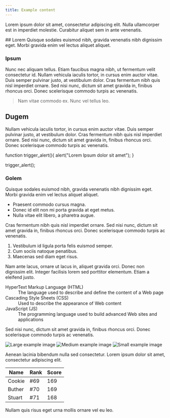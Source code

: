 ```yaml
---
title: Example content
---
```


<p class="lead">Lorem ipsum dolor sit amet, consectetur adipiscing elit. Nulla ullamcorper est in imperdiet molestie. Curabitur aliquet sem in ante venenatis.</p>
## Lorem
Quisque sodales euismod nibh, gravida venenatis nibh dignissim eget. Morbi gravida enim vel lectus aliquet aliquet.

### Ipsum
Nunc nec aliquam tellus. Etiam faucibus magna nibh, ut fermentum velit consectetur id. Nullam vehicula iaculis tortor, in cursus enim auctor vitae. Duis semper pulvinar justo, at vestibulum dolor. Cras fermentum nibh quis nisl imperdiet ornare. Sed nisi nunc, dictum sit amet gravida in, finibus rhoncus orci. Donec scelerisque commodo turpis ac venenatis.

> Nam vitae commodo ex. Nunc vel tellus leo.

## Dugem
Nullam vehicula iaculis tortor, in cursus enim auctor vitae. Duis semper pulvinar justo, at vestibulum dolor. Cras fermentum nibh quis nisl imperdiet ornare. Sed nisi nunc, dictum sit amet gravida in, finibus rhoncus orci. Donec scelerisque commodo turpis ac venenatis.


function trigger_alert(){
  alert("Lorem Ipsum dolor sit amet");
}

trigger_alert();



<link
    href="http://cdn.pydata.org/bokeh/release/bokeh-0.10.0.min.css"
        rel="stylesheet" type="text/css">
        <script src="http://cdn.pydata.org/bokeh/release/bokeh-0.10.0.min.js"></script>
        <div class="plotdiv" id="9d03bb79-eefa-4901-bbd1-cd8719f2d53b"></div>
        <script type="text/javascript">
            Bokeh.$(function() {
            var all_models = [{"type": "BasicTickFormatter", "attributes": {"doc": "74fe3f5a-33dd-4c62-8314-5c63f7dfb901", "id": "2c2f7c7d-efdf-4d75-a968-a8d2323c3972", "tags": []}, "id": "2c2f7c7d-efdf-4d75-a968-a8d2323c3972"}, {"type": "ColumnDataSource", "attributes": {"data": {"name": "ax_end"}, "callback": null, "column_names": ["name"], "selected": {"1d": {"indices": []}, "0d": {"flag": false, "indices": []}, "2d": {"indices": []}}, "id": "960fdb15-eafb-469a-a6be-de107d458c9b", "doc": "74fe3f5a-33dd-4c62-8314-5c63f7dfb901", "tags": []}, "id": "960fdb15-eafb-469a-a6be-de107d458c9b"}, {"type": "Grid", "attributes": {"ticker": {"type": "BasicTicker", "id": "5bda3afb-71d6-4cc1-b05e-d48631eb2f86"}, "grid_line_color": {"value": "white"}, "dimension": 1, "id": "a70e7372-6652-4803-8e4f-d7119d6156f6", "doc": "74fe3f5a-33dd-4c62-8314-5c63f7dfb901", "grid_line_width": {"value": 1}, "plot": {"type": "Plot", "id": "1bbf5e4e-96dd-4d9a-8ec4-bffab8fcb776"}, "tags": []}, "id": "a70e7372-6652-4803-8e4f-d7119d6156f6"}, {"type": "Plot", "attributes": {"plot_height": 320, "above": [], "title": "", "id": "1bbf5e4e-96dd-4d9a-8ec4-bffab8fcb776", "y_range": {"type": "DataRange1d", "id": "1c30da82-cc16-437c-bedc-006744be5352"}, "plot_width": 480, "extra_x_ranges": {}, "tool_events": {"type": "ToolEvents", "id": "c6299964-8688-487c-a57f-bf2c52cada59"}, "tools": [{"type": "PanTool", "id": "45e7fbc6-c8d7-4542-8807-7254cb69ddc5"}, {"type": "WheelZoomTool", "id": "65785514-f61e-4c4a-90dd-b77fdee81710"}, {"type": "BoxZoomTool", "id": "561efaa8-22ca-4b24-bd4d-f854c7888ee7"}, {"type": "PreviewSaveTool", "id": "66230b30-6625-4ac7-bc55-73895ea5b30b"}, {"type": "ResizeTool", "id": "8305942e-8c5d-4145-9f01-f7cbaa7598eb"}, {"type": "ResetTool", "id": "727e341d-badb-484d-99dd-c91d01c299e2"}, {"type": "HelpTool", "id": "9e4c628b-6601-4d61-a86c-cb11b40fbfeb"}], "right": [], "extra_y_ranges": {}, "below": [{"type": "LinearAxis", "id": "56800194-2881-4078-8dc8-0b86395bc0ec"}], "x_range": {"type": "DataRange1d", "id": "3bd45749-6902-412a-ba69-6945539f1e52"}, "background_fill": "#EAEAF2", "doc": "74fe3f5a-33dd-4c62-8314-5c63f7dfb901", "tags": [], "renderers": [{"type": "LinearAxis", "id": "56800194-2881-4078-8dc8-0b86395bc0ec"}, {"type": "Grid", "id": "5fec3d7d-abbb-48fe-ab5b-cdbe1e442299"}, {"type": "LinearAxis", "id": "56d0650a-a8b2-4a21-b4ce-e4e5e42544ed"}, {"type": "Grid", "id": "a70e7372-6652-4803-8e4f-d7119d6156f6"}, {"type": "GlyphRenderer", "id": "7ab71f5d-2dc1-4474-962a-8f53ea09a319"}, {"type": "GlyphRenderer", "id": "0d7d954e-1fec-4aa4-8e1f-9a1f8587ffe3"}], "left": [{"type": "LinearAxis", "id": "56d0650a-a8b2-4a21-b4ce-e4e5e42544ed"}]}, "id": "1bbf5e4e-96dd-4d9a-8ec4-bffab8fcb776"}, {"type": "HelpTool", "attributes": {"id": "9e4c628b-6601-4d61-a86c-cb11b40fbfeb", "doc": "74fe3f5a-33dd-4c62-8314-5c63f7dfb901", "plot": {"type": "Plot", "id": "1bbf5e4e-96dd-4d9a-8ec4-bffab8fcb776"}, "tags": []}, "id": "9e4c628b-6601-4d61-a86c-cb11b40fbfeb"}, {"type": "ResetTool", "attributes": {"id": "727e341d-badb-484d-99dd-c91d01c299e2", "doc": "74fe3f5a-33dd-4c62-8314-5c63f7dfb901", "plot": {"type": "Plot", "id": "1bbf5e4e-96dd-4d9a-8ec4-bffab8fcb776"}, "tags": []}, "id": "727e341d-badb-484d-99dd-c91d01c299e2"}, {"type": "LinearAxis", "attributes": {"ticker": {"type": "BasicTicker", "id": "5bda3afb-71d6-4cc1-b05e-d48631eb2f86"}, "axis_label_text_font": "sans-serif", "plot": {"type": "Plot", "id": "1bbf5e4e-96dd-4d9a-8ec4-bffab8fcb776"}, "id": "56d0650a-a8b2-4a21-b4ce-e4e5e42544ed", "formatter": {"type": "BasicTickFormatter", "id": "70ae9878-c430-473a-8c5c-509122fba748"}, "tags": [], "major_label_text_font": "sans-serif", "major_label_text_font_size": {"value": "10.000000pt"}, "axis_label_text_font_style": "normal", "doc": "74fe3f5a-33dd-4c62-8314-5c63f7dfb901", "axis_label": "Reduced ChiSq", "axis_label_text_font_size": {"value": "11.000000pt"}, "major_label_text_font_style": "normal"}, "id": "56d0650a-a8b2-4a21-b4ce-e4e5e42544ed"}, {"type": "BasicTicker", "attributes": {"mantissas": [2, 5, 10], "doc": "74fe3f5a-33dd-4c62-8314-5c63f7dfb901", "tags": [], "id": "eceb2818-eedb-45b2-a376-0e20396c9ac9"}, "id": "eceb2818-eedb-45b2-a376-0e20396c9ac9"}, {"type": "ToolEvents", "attributes": {"geometries": [], "id": "c6299964-8688-487c-a57f-bf2c52cada59", "doc": "74fe3f5a-33dd-4c62-8314-5c63f7dfb901", "tags": []}, "id": "c6299964-8688-487c-a57f-bf2c52cada59"}, {"type": "DataRange1d", "attributes": {"renderers": [], "callback": null, "id": "1c30da82-cc16-437c-bedc-006744be5352", "doc": "74fe3f5a-33dd-4c62-8314-5c63f7dfb901", "names": [], "tags": []}, "id": "1c30da82-cc16-437c-bedc-006744be5352"}, {"type": "ColumnDataSource", "attributes": {"data": {"Series 1": [0.6707162899434128, 0.6420911553362976, 1.0072989698972563, 0.46521783096327457, 1.214144560803673, 0.24435832371238544, 0.6486158461415154, 0.4904201786800336, 0.7373861865072528, 0.8183766703822786, 0.5034992751569503, 0.7026246852006961, 0.4583349978452418, 0.3926965241335245, 0.7106952786322788, 0.6066729776858347, 0.7140055403796272, 0.3629286963292504, 0.8917167650785024, 0.7548963703535514, 0.4906106178308163, 0.6167756332682514, 0.4866785790305167, 0.6493535568608262, 0.41106732993739287, 0.7048912324374853, 0.6132631661923358, 0.5858454859416532, 0.7390909861673558, 0.488668453423405, 0.5368847116094584, 0.7072774126744226, 0.6743416302936872, 0.6276533278026556, 0.5878580543803562, 0.664890641427225, 0.5754482771994989, 0.7419459947638409, 0.6689625673075906, 0.7378287641912524, 0.8272204776063424, 0.60997118045647, 0.6461816940711882, 0.6568817253275057, 0.874336495095926, 0.7102636740645774, 0.8528174133913162, 0.7599748417469064, 0.7036151515244143, 0.8069166692284208, 0.8154686616769306, 0.7452586878775274, 0.8557911937960145, 0.6210413087173489, 1.2190666624009965, 0.5599294149729985, 0.9136322775218562, 0.7099471175142563, 0.7266300595258164, 0.7967950556512394, 1.0127020457093772, 0.7524766476617026, 0.7060890498418311, 0.7714856250318644, 1.0451421223323007, 0.7299493153156438, 0.9238136794451626, 0.7459242811324331, 0.8531583090704791, 0.7855176820396604, 0.9656784354345997, 0.8384373375784601, 0.9902950049365933, 0.8842357770656699, 0.8239488415268446, 1.0294536494512063, 0.9361369497755252, 1.0450722555967709, 1.1563330625732415, 0.6203708816437019, 0.9135024476225296, 0.7730875924688377, 0.9886392890443175, 1.0271209367867415, 0.9196559642604655, 0.9949010252171251, 0.9628817337223756, 1.0469561267968335, 0.9612605018784581, 0.795835377057134, 0.8191250620883993, 0.808626767461526, 1.0262500276048478, 0.7162303081372736, 0.8227084700453906, 1.1427294405304977, 0.9576876616508507, 1.2794397879761878, 0.9264244458114683, 0.9162384448744382, 0.8642075743504682, 0.8358269766642258, 1.015788535971304, 1.0556260208426638, 0.8787679372507365, 0.9707516811629395, 1.2533893179220785, 0.9378490795498865, 1.0820950817676178, 0.8539976122988894, 1.1155340887523197, 1.0661285762048691, 1.039798721235717, 0.9146177966763683, 0.8304145285883607, 0.846864182833651, 0.9414845847871317, 0.7570388137192835, 1.19167742494887, 0.9403615319991916, 0.8198308680472488, 1.1071289494179153, 1.259118519363661, 1.1694681017188597, 1.024529881938658, 1.1771923400658415, 0.934408998829814, 1.22006689984726, 0.9953939527805353, 1.0323112468983076, 1.1641286720081414, 0.9332843827448908, 0.8431588308236049, 0.8292725075567096, 0.8552991262844042, 0.940670693963178, 1.0656400784250455, 1.0411919148911752, 1.132870218804027, 1.240910200025388, 1.05567312677552, 1.0122476630387247, 1.168308572826784, 1.0705670211465559, 1.2059312750801257, 1.5653221643508828, 1.0012501308605037, 1.0643184196528372, 1.0728068344780017, 0.9946289130098344, 1.2885450416174598, 0.8814657888519353, 1.0393111908722674, 0.9961136118150369, 0.9591326104928439, 1.1079714171592725, 0.902138646675907, 0.8193469670454342, 1.1569786929484227, 1.0181642595937574, 1.126563627323591, 1.0072087178143148, 0.9945450232545981, 1.2046218219724194, 1.2099804685037012, 1.1219114265338, 1.0442794158081175, 1.2606999312036962, 1.2119429046313575, 1.245169846791505, 1.1821539821758758, 1.1402845862392232, 1.3160957124504185, 1.2393780588623933, 1.258551649734338, 1.311241654658646, 1.2996062016851193, 1.164496382195483, 1.336107101137325, 1.2032447538189173, 1.08380074356766, 1.2368308234461842, 1.2039039162928036, 1.0024985537319502, 1.1225497957456074, 0.9659632770399929, 1.1268786746050503, 1.106057561498524, 1.0058729204838113, 0.9884459266830264], "Series 0": [10.0, 11.0, 12.0, 13.0, 14.0, 15.0, 16.0, 17.0, 18.0, 19.0, 20.0, 21.0, 22.0, 23.0, 24.0, 25.0, 26.0, 27.0, 28.0, 29.0, 30.0, 31.0, 32.0, 33.0, 34.0, 35.0, 36.0, 37.0, 38.0, 39.0, 40.0, 41.0, 42.0, 43.0, 44.0, 45.0, 46.0, 47.0, 48.0, 49.0, 50.0, 51.0, 52.0, 53.0, 54.0, 55.0, 56.0, 57.0, 58.0, 59.0, 60.0, 61.0, 62.0, 63.0, 64.0, 65.0, 66.0, 67.0, 68.0, 69.0, 70.0, 71.0, 72.0, 73.0, 74.0, 75.0, 76.0, 77.0, 78.0, 79.0, 80.0, 81.0, 82.0, 83.0, 84.0, 85.0, 86.0, 87.0, 88.0, 89.0, 90.0, 91.0, 92.0, 93.0, 94.0, 95.0, 96.0, 97.0, 98.0, 99.0, 100.0, 101.0, 102.0, 103.0, 104.0, 105.0, 106.0, 107.0, 108.0, 109.0, 110.0, 111.0, 112.0, 113.0, 114.0, 115.0, 116.0, 117.0, 118.0, 119.0, 120.0, 121.0, 122.0, 123.0, 124.0, 125.0, 126.0, 127.0, 128.0, 129.0, 130.0, 131.0, 132.0, 133.0, 134.0, 135.0, 136.0, 137.0, 138.0, 139.0, 140.0, 141.0, 142.0, 143.0, 144.0, 145.0, 146.0, 147.0, 148.0, 149.0, 150.0, 151.0, 152.0, 153.0, 154.0, 155.0, 156.0, 157.0, 158.0, 159.0, 160.0, 161.0, 162.0, 163.0, 164.0, 165.0, 166.0, 167.0, 168.0, 169.0, 170.0, 171.0, 172.0, 173.0, 174.0, 175.0, 176.0, 177.0, 178.0, 179.0, 180.0, 181.0, 182.0, 183.0, 184.0, 185.0, 186.0, 187.0, 188.0, 189.0, 190.0, 191.0, 192.0, 193.0, 194.0, 195.0, 196.0, 197.0, 198.0, 199.0]}, "callback": null, "column_names": ["Series 0", "Series 1"], "selected": {"1d": {"indices": []}, "0d": {"flag": false, "indices": []}, "2d": {"indices": []}}, "id": "61435b75-b6fd-44e4-8afc-dd40f16db065", "doc": "74fe3f5a-33dd-4c62-8314-5c63f7dfb901", "tags": []}, "id": "61435b75-b6fd-44e4-8afc-dd40f16db065"}, {"type": "BoxZoomTool", "attributes": {"id": "561efaa8-22ca-4b24-bd4d-f854c7888ee7", "doc": "74fe3f5a-33dd-4c62-8314-5c63f7dfb901", "plot": {"type": "Plot", "id": "1bbf5e4e-96dd-4d9a-8ec4-bffab8fcb776"}, "dimensions": ["width", "height"], "tags": []}, "id": "561efaa8-22ca-4b24-bd4d-f854c7888ee7"}, {"type": "PreviewSaveTool", "attributes": {"id": "66230b30-6625-4ac7-bc55-73895ea5b30b", "doc": "74fe3f5a-33dd-4c62-8314-5c63f7dfb901", "plot": {"type": "Plot", "id": "1bbf5e4e-96dd-4d9a-8ec4-bffab8fcb776"}, "tags": []}, "id": "66230b30-6625-4ac7-bc55-73895ea5b30b"}, {"type": "BasicTicker", "attributes": {"mantissas": [2, 5, 10], "doc": "74fe3f5a-33dd-4c62-8314-5c63f7dfb901", "tags": [], "id": "5bda3afb-71d6-4cc1-b05e-d48631eb2f86"}, "id": "5bda3afb-71d6-4cc1-b05e-d48631eb2f86"}, {"type": "DataRange1d", "attributes": {"renderers": [], "callback": null, "id": "3bd45749-6902-412a-ba69-6945539f1e52", "doc": "74fe3f5a-33dd-4c62-8314-5c63f7dfb901", "names": [], "tags": []}, "id": "3bd45749-6902-412a-ba69-6945539f1e52"}, {"type": "GlyphRenderer", "attributes": {"glyph": {"type": "X", "id": "db6f65fe-d741-4226-897b-e4f84b465b82"}, "nonselection_glyph": null, "selection_glyph": null, "id": "7ab71f5d-2dc1-4474-962a-8f53ea09a319", "doc": "74fe3f5a-33dd-4c62-8314-5c63f7dfb901", "data_source": {"type": "ColumnDataSource", "id": "960fdb15-eafb-469a-a6be-de107d458c9b"}, "tags": []}, "id": "7ab71f5d-2dc1-4474-962a-8f53ea09a319"}, {"type": "ResizeTool", "attributes": {"id": "8305942e-8c5d-4145-9f01-f7cbaa7598eb", "doc": "74fe3f5a-33dd-4c62-8314-5c63f7dfb901", "plot": {"type": "Plot", "id": "1bbf5e4e-96dd-4d9a-8ec4-bffab8fcb776"}, "tags": []}, "id": "8305942e-8c5d-4145-9f01-f7cbaa7598eb"}, {"type": "PlotContext", "attributes": {"id": "7574b251-4ad2-43e6-acee-f9b8b8f8a7ca", "doc": "74fe3f5a-33dd-4c62-8314-5c63f7dfb901", "children": [{"type": "Plot", "id": "1bbf5e4e-96dd-4d9a-8ec4-bffab8fcb776"}], "tags": []}, "id": "7574b251-4ad2-43e6-acee-f9b8b8f8a7ca"}, {"type": "Grid", "attributes": {"ticker": {"type": "BasicTicker", "id": "eceb2818-eedb-45b2-a376-0e20396c9ac9"}, "grid_line_color": {"value": "white"}, "dimension": 0, "id": "5fec3d7d-abbb-48fe-ab5b-cdbe1e442299", "doc": "74fe3f5a-33dd-4c62-8314-5c63f7dfb901", "grid_line_width": {"value": 1}, "plot": {"type": "Plot", "id": "1bbf5e4e-96dd-4d9a-8ec4-bffab8fcb776"}, "tags": []}, "id": "5fec3d7d-abbb-48fe-ab5b-cdbe1e442299"}, {"type": "Circle", "attributes": {"id": "4a792d54-552e-40db-b1a0-e0c1666baaf8", "x": {"field": "Series 0"}, "line_alpha": {"value": 1.0}, "y": {"field": "Series 1"}, "fill_alpha": {"value": 1.0}, "doc": "74fe3f5a-33dd-4c62-8314-5c63f7dfb901", "line_color": {"value": "#000000"}, "tags": [], "fill_color": {"value": "#000000"}, "size": {"value": 7.0, "units": "screen"}, "line_width": {"value": 0.0}}, "id": "4a792d54-552e-40db-b1a0-e0c1666baaf8"}, {"type": "PanTool", "attributes": {"id": "45e7fbc6-c8d7-4542-8807-7254cb69ddc5", "doc": "74fe3f5a-33dd-4c62-8314-5c63f7dfb901", "plot": {"type": "Plot", "id": "1bbf5e4e-96dd-4d9a-8ec4-bffab8fcb776"}, "dimensions": ["width", "height"], "tags": []}, "id": "45e7fbc6-c8d7-4542-8807-7254cb69ddc5"}, {"type": "LinearAxis", "attributes": {"ticker": {"type": "BasicTicker", "id": "eceb2818-eedb-45b2-a376-0e20396c9ac9"}, "axis_label_text_font": "sans-serif", "plot": {"type": "Plot", "id": "1bbf5e4e-96dd-4d9a-8ec4-bffab8fcb776"}, "id": "56800194-2881-4078-8dc8-0b86395bc0ec", "formatter": {"type": "BasicTickFormatter", "id": "2c2f7c7d-efdf-4d75-a968-a8d2323c3972"}, "tags": [], "major_label_text_font": "sans-serif", "major_label_text_font_size": {"value": "10.000000pt"}, "axis_label_text_font_style": "normal", "doc": "74fe3f5a-33dd-4c62-8314-5c63f7dfb901", "axis_label": "Number of Bins", "axis_label_text_font_size": {"value": "11.000000pt"}, "major_label_text_font_style": "normal"}, "id": "56800194-2881-4078-8dc8-0b86395bc0ec"}, {"type": "X", "attributes": {"doc": "74fe3f5a-33dd-4c62-8314-5c63f7dfb901", "id": "db6f65fe-d741-4226-897b-e4f84b465b82", "tags": []}, "id": "db6f65fe-d741-4226-897b-e4f84b465b82"}, {"type": "BasicTickFormatter", "attributes": {"doc": "74fe3f5a-33dd-4c62-8314-5c63f7dfb901", "id": "70ae9878-c430-473a-8c5c-509122fba748", "tags": []}, "id": "70ae9878-c430-473a-8c5c-509122fba748"}, {"type": "GlyphRenderer", "attributes": {"glyph": {"type": "Circle", "id": "4a792d54-552e-40db-b1a0-e0c1666baaf8"}, "nonselection_glyph": null, "selection_glyph": null, "id": "0d7d954e-1fec-4aa4-8e1f-9a1f8587ffe3", "doc": "74fe3f5a-33dd-4c62-8314-5c63f7dfb901", "data_source": {"type": "ColumnDataSource", "id": "61435b75-b6fd-44e4-8afc-dd40f16db065"}, "tags": []}, "id": "0d7d954e-1fec-4aa4-8e1f-9a1f8587ffe3"}, {"type": "WheelZoomTool", "attributes": {"id": "65785514-f61e-4c4a-90dd-b77fdee81710", "doc": "74fe3f5a-33dd-4c62-8314-5c63f7dfb901", "plot": {"type": "Plot", "id": "1bbf5e4e-96dd-4d9a-8ec4-bffab8fcb776"}, "dimensions": ["width", "height"], "tags": []}, "id": "65785514-f61e-4c4a-90dd-b77fdee81710"}];
            Bokeh.load_models(all_models);
            var plots = [{'elementid': '9d03bb79-eefa-4901-bbd1-cd8719f2d53b', 'modelid': '7574b251-4ad2-43e6-acee-f9b8b8f8a7ca', 'modeltype': 'PlotContext'}];
            for (idx in plots) {
            	var plot = plots[idx];
            	var model = Bokeh.Collections(plot.modeltype).get(plot.modelid);
            	Bokeh.logger.info('Realizing plot:')
            	Bokeh.logger.info(' - modeltype: ' + plot.modeltype);
            	Bokeh.logger.info(' - modelid: ' + plot.modelid);
            	Bokeh.logger.info(' - elementid: ' + plot.elementid);
            	var view = new model.default_view({
            		model: model,
            		el: '#' + plot.elementid
            	});
            	Bokeh.index[plot.modelid] = view;
            }
        });
        </script>



### Golem
Quisque sodales euismod nibh, gravida venenatis nibh dignissim eget. Morbi gravida enim vel lectus aliquet aliquet.

* Praesent commodo cursus magna.
* Donec id elit non mi porta gravida at eget metus.
* Nulla vitae elit libero, a pharetra augue.

Cras fermentum nibh quis nisl imperdiet ornare. Sed nisi nunc, dictum sit amet gravida in, finibus rhoncus orci. Donec scelerisque commodo turpis ac venenatis.

1. Vestibulum id ligula porta felis euismod semper.
2. Cum sociis natoque penatibus.
3. Maecenas sed diam eget risus.

Nam ante lacus, ornare ut lacus in, aliquet gravida orci. Donec non dignissim elit. Integer facilisis lorem sed porttitor elementum. Etiam a eleifend justo. 

<dl>
  <dt>HyperText Markup Language (HTML)</dt>
  <dd>The language used to describe and define the content of a Web page</dd>

  <dt>Cascading Style Sheets (CSS)</dt>
  <dd>Used to describe the appearance of Web content</dd>

  <dt>JavaScript (JS)</dt>
  <dd>The programming language used to build advanced Web sites and applications</dd>
</dl>

Sed nisi nunc, dictum sit amet gravida in, finibus rhoncus orci. Donec scelerisque commodo turpis ac venenatis.

![Large example image](http://placehold.it/800x400 "Large example image")
![Medium example image](http://placehold.it/400x200 "Medium example image")
![Small example image](http://placehold.it/200x200 "Small example image")

Aenean lacinia bibendum nulla sed consectetur. Lorem ipsum dolor sit amet, consectetur adipiscing elit.

<table>
  <thead>
    <tr>
      <th>Name</th>
      <th>Rank</th>
      <th>Score</th>
    </tr>
  </thead>
  <tbody>
    <tr>
      <td>Cookie</td>
      <td>#69</td>
      <td>169</td>
    </tr>
    <tr>
      <td>Buther</td>
      <td>#70</td>
      <td>169</td>
    </tr>
    <tr>
      <td>Stuart</td>
      <td>#71</td>
      <td>168</td>
    </tr>
  </tbody>
</table>

Nullam quis risus eget urna mollis ornare vel eu leo.
